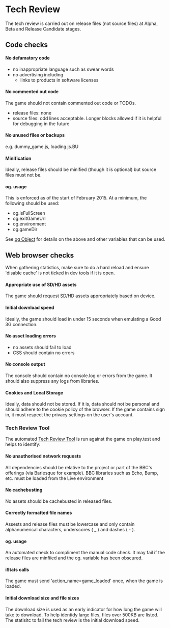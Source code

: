 # Tech Review

The tech review is carried out on release files (not source files) at Alpha, 
Beta and Release Candidate stages. 

## Code checks

#### No defamatory code 
* no inappropriate language such as swear words
* no advertising including
  * links to products in software licenses
   
#### No commented out code
The game should not contain commented out code or TODOs.
* release files: none
* source files: odd lines acceptable. Longer blocks allowed if it is helpful 
for debugging in the future

#### No unused files or backups
e.g. dummy_game.js, loading.js.BU

#### Minification
Ideally, release files should be minified (though it is optional) but source 
files must not be.

#### og. usage
This is enforced as of the start of February 2015. At a minimum, the 
following should be used: 
* og.isFullScreen
* og.exitGameUrl
* og.environment
* og.gameDir

See [og Object](og-object.md) for details on the above and other variables that 
can be used.

## Web browser checks

When gathering statistics, make sure to do a hard reload and ensure 'disable 
cache' is not ticked in dev tools if it is open.

#### Appropriate use of SD/HD assets
The game should request SD/HD assets appropriately based on device.

#### Initial download speed
Ideally, the game should load in under 15 seconds when emulating a Good 3G 
connection.

#### No asset loading errors
* no assets should fail to load
* CSS should contain no errors

#### No console output
The console should contain no console.log or errors from the game. It should 
also suppress any logs from libraries. 

#### Cookies and Local Storage 
Ideally, data should not be stored. If it is, data should not be personal and
 should adhere to the cookie policy of the browser. If the game contains sign
  in, it must respect the privacy settings on the user's account.

### Tech Review Tool

The automated [Tech Review Tool](tech-review-tool.md) is run against the game
 on play.test and helps to identify: 
 
#### No unauthorised network requests
All dependencies should be relative to the project or part of the BBC's 
offerings (via Barlesque for example). BBC libraries such as Echo, Bump, etc.
 must be loaded from the Live environment

#### No cachebusting
No assets should be cachebusted in released files.

#### Correctly formatted file names
Assests and release files must be lowercase and only contain alphanumerical 
characters, underscores ( _ ) and dashes ( - ).

#### og. usage
An automated check to compliment the manual code check. It may fail if the 
release files are minfiied and the og. variable has been obscured.

#### iStats calls
The game must send 'action_name=game_loaded' once, when the game is loaded.

#### Initial download size and file sizes
The download size is used as an early indicator for how long the game will take
 to download. To help identidy large files, files over 500KB are listed. The 
 statisitc to fail the tech review is the initial download speed.




